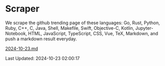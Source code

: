 # Scraper

We scrape the github trending page of these languages: Go, Rust, Python, Ruby, C++, C, Java, Shell, Makefile, Swift, Objective-C, Kotlin, Jupyter-Notebook, HTML, JavaScript, TypeScript, CSS, Vue, TeX, Markdown, and push a markdown result everyday.

[2024-10-23.md](https://github.com/cumthxy/github-trending-backup/blob/master/2024-10-23.md)

Last Updated: 2024-10-23 02:00:17